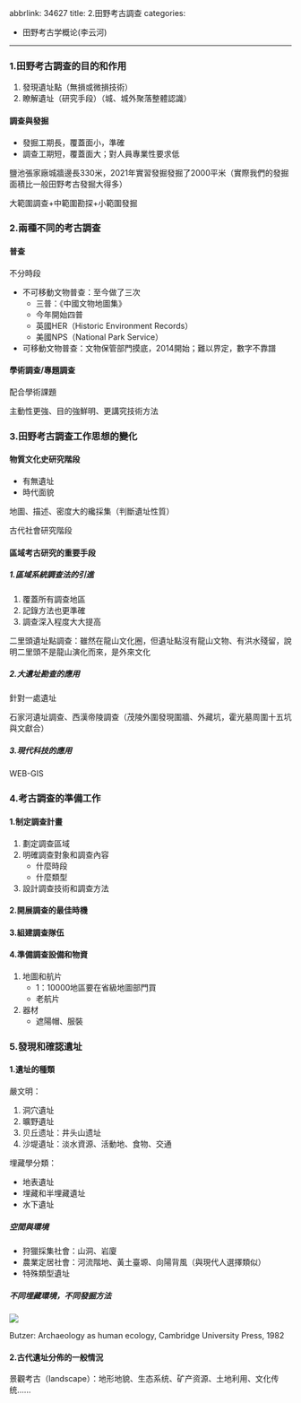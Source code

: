 abbrlink: 34627
title: 2.田野考古調查
categories:
  - 田野考古学概论(李云河)
---
### 1.田野考古調查的目的和作用

1. 發現遺址點（無損或微損技術）
2. 瞭解遺址（研究手段）（城、城外聚落整體認識）

#### 調查與發掘

- 發掘工期長，覆蓋面小，準確
- 調查工期短，覆蓋面大；對人員專業性要求低

鹽池張家廠城牆邊長330米，2021年實習發掘發掘了2000平米（實際我們的發掘面積比一般田野考古發掘大得多）

大範圍調查+中範圍勘探+小範圍發掘

### 2.兩種不同的考古調查

#### 普查

不分時段

- 不可移動文物普查：至今做了三次
	- 三普：《中國文物地圖集》
	- 今年開始四普
	- 英國HER（Historic Environment Records）
	- 美國NPS（National Park Service）
- 可移動文物普查：文物保管部門摸底，2014開始；難以界定，數字不靠譜

#### 學術調查/專題調查

配合學術課題

主動性更強、目的強鮮明、更講究技術方法

### 3.田野考古調查工作思想的變化

#### 物質文化史研究階段

- 有無遺址
- 時代面貌

地圖、描述、密度大的纔採集（判斷遺址性質）

古代社會研究階段

#### 區域考古研究的重要手段

##### 1.區域系統調查法的引進

1. 覆蓋所有調查地區
2. 記錄方法也更準確
3. 調查深入程度大大提高

二里頭遺址點調查：雖然在龍山文化圈，但遺址點沒有龍山文物、有洪水殘留，說明二里頭不是龍山演化而來，是外來文化

##### 2.大遺址勘查的應用

針對一處遺址

石家河遺址調查、西漢帝陵調查（茂陵外圍發現圍牆、外藏坑，霍光墓周圍十五坑與文獻合）

##### 3.現代科技的應用

WEB-GIS

### 4.考古調查的準備工作

#### 1.制定調查計畫

1. 劃定調查區域
2. 明確調查對象和調查內容
	- 什麼時段
	- 什麼類型
1. 設計調查技術和調查方法

#### 2.開展調查的最佳時機

#### 3.組建調查隊伍

#### 4.準備調查設備和物資

1. 地圖和航片
	- 1：10000地區要在省級地圖部門買
	- 老航片
1. 器材
	- 遮陽帽、服裝

### 5.發現和確認遺址

#### 1.遺址的種類

嚴文明：

1. 洞穴遺址
2. 曠野遺址
3. 贝丘遗址：井头山遗址
4. 沙堤遺址：淡水資源、活動地、食物、交通

埋藏學分類：

- 地表遺址
- 埋藏和半埋藏遺址
- 水下遺址

##### 空間與環境

- 狩獵採集社會：山洞、岩廈
- 農業定居社會：河流階地、黃土臺塬、向陽背風（與現代人選擇類似）
- 特殊類型遺址

##### 不同埋藏環境，不同發掘方法

![](001.jpg)

Butzer: Archaeology as human ecology, Cambridge University Press, 1982

#### 2.古代遺址分佈的一般情況

景觀考古（landscape）：地形地貌、生态系统、矿产资源、土地利用、文化传统......